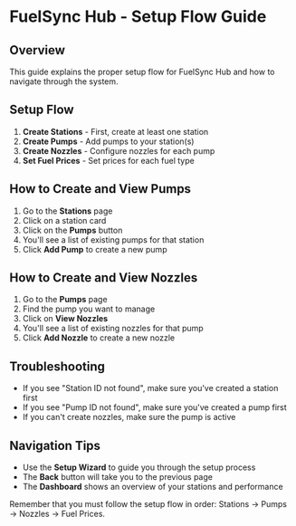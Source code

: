# FuelSync Hub - Setup Flow Guide

## Overview
This guide explains the proper setup flow for FuelSync Hub and how to navigate through the system.

## Setup Flow
1. **Create Stations** - First, create at least one station
2. **Create Pumps** - Add pumps to your station(s)
3. **Create Nozzles** - Configure nozzles for each pump
4. **Set Fuel Prices** - Set prices for each fuel type

## How to Create and View Pumps
1. Go to the **Stations** page
2. Click on a station card
3. Click on the **Pumps** button
4. You'll see a list of existing pumps for that station
5. Click **Add Pump** to create a new pump

## How to Create and View Nozzles
1. Go to the **Pumps** page
2. Find the pump you want to manage
3. Click on **View Nozzles**
4. You'll see a list of existing nozzles for that pump
5. Click **Add Nozzle** to create a new nozzle

## Troubleshooting
- If you see "Station ID not found", make sure you've created a station first
- If you see "Pump ID not found", make sure you've created a pump first
- If you can't create nozzles, make sure the pump is active

## Navigation Tips
- Use the **Setup Wizard** to guide you through the setup process
- The **Back** button will take you to the previous page
- The **Dashboard** shows an overview of your stations and performance

Remember that you must follow the setup flow in order: Stations → Pumps → Nozzles → Fuel Prices.
